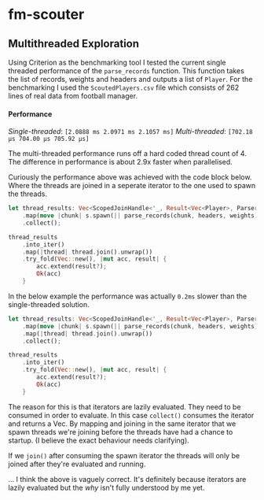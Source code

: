 # fm-scouter

## Multithreaded Exploration

Using Criterion as the benchmarking tool I tested the current single threaded performance of the `parse_records` function. This function takes the list of records, weights and headers and outputs a list of `Player`. For the benchmarking I used the `ScoutedPlayers.csv` file which consists of 262 lines of real data from football manager.

#### Performance

*Single-threaded*: `[2.0888 ms 2.0971 ms 2.1057 ms]`
*Multi-threaded*: `[702.18 µs 704.00 µs 705.92 µs]`

The multi-threaded performance runs off a hard coded thread count of 4. The difference in performance is about 2.9x faster when parallelised.

Curiously the performance above was achieved with the code block below. Where the threads are joined in a seperate iterator to the one used to spawn the threads.

```rust
let thread_results: Vec<ScopedJoinHandle<'_, Result<Vec<Player>, ParserError>>> = chunks
    .map(move |chunk| s.spawn(|| parse_records(chunk, headers, weights)))
    .collect();

thread_results
    .into_iter()
    .map(|thread| thread.join().unwrap())
    .try_fold(Vec::new(), |mut acc, result| {
        acc.extend(result?);
        Ok(acc)
    }
```

In the below example the performance was actually `0.2ms` slower than the single-threaded solution.

```rust
let thread_results: Vec<ScopedJoinHandle<'_, Result<Vec<Player>, ParserError>>> = chunks
    .map(move |chunk| s.spawn(|| parse_records(chunk, headers, weights)))
    .map(|thread| thread.join().unwrap())
    .collect();

thread_results
    .into_iter()
    .try_fold(Vec::new(), |mut acc, result| {
        acc.extend(result?);
        Ok(acc)
    }
```

The reason for this is that iterators are lazily evaluated. They need to be consumed in order to evaluate. In this case `collect()` consumes the iterator and returns a Vec. By mapping and joining in the same iterator that we spawn threads we're joining before the threads have had a chance to startup. (I believe the exact behaviour needs clarifying).

If we `join()` after consuming the spawn iterator the threads will only be joined after they're evaluated and running.

... I think the above is vaguely correct. It's definitely because iterators are lazily evaluated but the *why* isn't fully understood by me yet.
